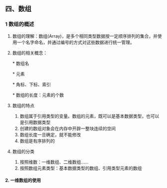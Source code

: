 ## 四、数组

### 1 数组的概述

1. 数组的理解：数组(Array)，是多个相同类型数据按一定顺序排列的集合，并使用一个名字命名，并通过编号的方式对这些数据进行统一管理。

2. 数组的相关概念：

   \* 数组名

   \* 元素

   \* 角标、下标、索引

   \* 数组的长度：元素的个数

3. 数组的特点

   1. 数组属于引用类型的变量。数组的元素，既可以是基本数据类型，也可以是引用数据类型
   2. 创建的数组对象会在内存中开辟一整块连续的空间
   3. 数组长度一旦确定，就不能修改
   4. 数组是有序排列的

4. 数组的分类

   1. 按照维数：一维数组、二维数组......
   2. 按照数组元素类型：基本数据类型的数组、引用类型元素的数组



#### 2. 一维数组的使用

